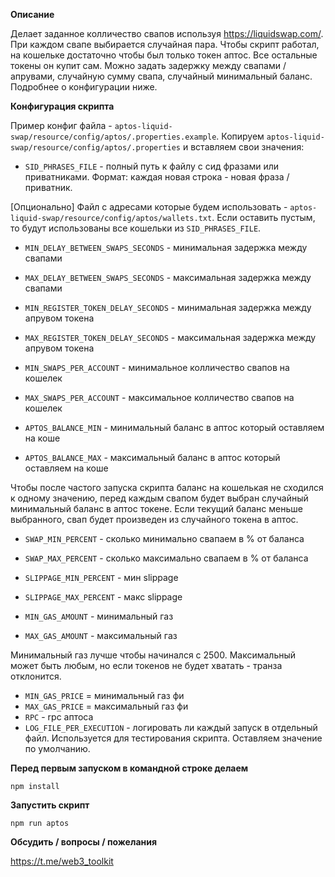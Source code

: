 **Описание**

Делает заданное колличество свапов используя https://liquidswap.com/.
При каждом свапе выбирается случайная пара. Чтобы скрипт работал, на кошельке достаточно чтобы был только токен аптос.
Все остальные токены он купит сам.
Можно задать задержку между свапами / апрувами, случайную сумму свапа, случайный минимальный баланс.
Подробнее о конфигурации ниже.

**Конфигурация скрипта**

Пример конфиг файла - `aptos-liquid-swap/resource/config/aptos/.properties.example`.
Копируем `aptos-liquid-swap/resource/config/aptos/.properties` и вставляем свои значения:
* `SID_PHRASES_FILE` - полный путь к файлу с сид фразами или приватниками. Формат: каждая новая строка - новая фраза / приватник.

[Опционально] Файл с адресами которые будем использовать -
`aptos-liquid-swap/resource/config/aptos/wallets.txt`.
Если оставить пустым, то будут использованы все кошельки из `SID_PHRASES_FILE`.

* `MIN_DELAY_BETWEEN_SWAPS_SECONDS` - минимальная задержка между свапами
* `MAX_DELAY_BETWEEN_SWAPS_SECONDS` - максимальная задержка между свапами
* `MIN_REGISTER_TOKEN_DELAY_SECONDS` - минимальная задержка между апрувом токена
* `MAX_REGISTER_TOKEN_DELAY_SECONDS` - максимальная задержка между апрувом токена
* `MIN_SWAPS_PER_ACCOUNT` - минимальное колличество свапов на кошелек
* `MAX_SWAPS_PER_ACCOUNT` - максимальное колличество свапов на кошелек


* `APTOS_BALANCE_MIN` - минимальный баланс в аптос который оставляем на коше
* `APTOS_BALANCE_MAX` - максимальный баланс в аптос который оставляем на коше

Чтобы после частого запуска скрипта баланс на кошелькая не сходился к одному значению,
перед каждым свапом будет выбран случайный минимальный баланс в аптос токене.
Если текущий баланс меньше выбранного, свап будет произведен из случайного токена в аптос.

* `SWAP_MIN_PERCENT` - сколько минимально свапаем в % от баланса
* `SWAP_MAX_PERCENT` - сколько максимально свапаем в % от баланса
* `SLIPPAGE_MIN_PERCENT` - мин slippage
* `SLIPPAGE_MAX_PERCENT` - макс slippage


* `MIN_GAS_AMOUNT` - минимальный газ
* `MAX_GAS_AMOUNT` - максимальный газ

Минимальный газ лучше чтобы начинался с 2500. Максимальный может быть любым, но если токенов не будет хватать - транза отклонится.

* `MIN_GAS_PRICE` = минимальный газ фи
* `MAX_GAS_PRICE` = максимальный газ фи
* `RPC` - rpc аптоса
* `LOG_FILE_PER_EXECUTION` - логировать ли каждый запуск в отдельный файл. Используется для тестирования скрипта. Оставляем значение по умолчанию.

**Перед первым запуском в командной строке делаем**
```
npm install
```

**Запустить скрипт**
```
npm run aptos
```

**Обсудить / вопросы / пожелания**

https://t.me/web3_toolkit
